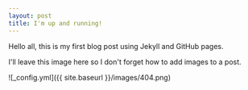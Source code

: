 ```yaml
---
layout: post
title: I'm up and running!
---
```


Hello all, this is my first blog post using Jekyll and GitHub pages.

I'll leave this image here so I don't forget how to add images to a post.

![_config.yml]({{ site.baseurl }}/images/404.png)
